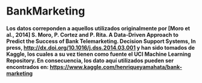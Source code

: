 # BankMarketing
#### Los datos correponden a aquellos utilizados originalmente por [Moro et al., 2014] S. Moro, P. Cortez and P. Rita. A Data-Driven Approach to Predict the Success of Bank Telemarketing. Decision Support Systems, In press, http://dx.doi.org/10.1016/j.dss.2014.03.001 y han sido tomados de Kaggle, los cuales a su vez tienen como fuente el UCI Machine Learning Repository. En consecuencia, los dato aquí utilizados pueden ser encontrados en: https://www.kaggle.com/henriqueyamahata/bank-marketing 

